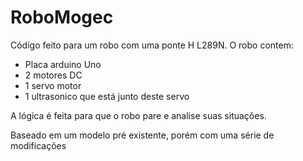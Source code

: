 # RoboMogec
Código feito para um robo com uma ponte H L289N. O robo contem:
- Placa arduino Uno
- 2 motores DC
- 1 servo motor
- 1 ultrasonico que está junto deste servo

A lógica é feita para que o robo pare e analise suas situações. 

Baseado em um modelo pré existente, porém com uma série de modificações
